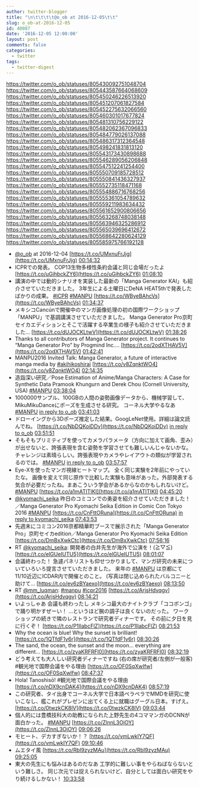 ```yaml
---
author: twitter-blogger
title: "\n\t\t\t\t@o_ob at 2016-12-05\t\t"
slug: o_ob-at-2016-12-05
id: 40087
date: '2016-12-05 12:00:00'
layout: post
comments: false
categories:
  - twitter
tags:
  - twitter-digest
---
```


https://twitter.com/o_ob/statuses/805430092751048704 https://twitter.com/o_ob/statuses/805443587664068609 https://twitter.com/o_ob/statuses/805450246226513920 https://twitter.com/o_ob/statuses/805451207061827584 https://twitter.com/o_ob/statuses/805452275632066560 https://twitter.com/o_ob/statuses/805460301017677824 https://twitter.com/o_ob/statuses/805481310756229122 https://twitter.com/o_ob/statuses/805482062367096833 https://twitter.com/o_ob/statuses/805484779026137088 https://twitter.com/o_ob/statuses/805486317312364548 https://twitter.com/o_ob/statuses/805498241831813120 https://twitter.com/o_ob/statuses/805543173430898688 https://twitter.com/o_ob/statuses/805546289056206848 https://twitter.com/o_ob/statuses/805547512241254400 https://twitter.com/o_ob/statuses/805550709185728512 https://twitter.com/o_ob/statuses/805550841436327937 https://twitter.com/o_ob/statuses/805552735118471168 https://twitter.com/o_ob/statuses/805554886716768256 https://twitter.com/o_ob/statuses/805555361054789632 https://twitter.com/o_ob/statuses/805559211983634432 https://twitter.com/o_ob/statuses/805561652900806656 https://twitter.com/o_ob/statuses/805563268748038148 https://twitter.com/o_ob/statuses/805563946325286912 https://twitter.com/o_ob/statuses/805565039696412672 https://twitter.com/o_ob/statuses/805568642280624129 https://twitter.com/o_ob/statuses/805585975766192128  

*   [@o_ob](https://twitter.com/o_ob) at 2016-12-04 [https://t.co/UMxnuFrJjg](https://t.co/UMxnuFrJjg) [00:14:32](https://twitter.com/o_ob/statuses/805430092751048704)
*   ICPRでの発表。 COP13生物多様性条約会議と同じ会場だったよ [https://t.co/uGihbckZY6](https://t.co/uGihbckZY6) [01:08:10](https://twitter.com/o_ob/statuses/805443587664068609)
*   講演の中では動的シナリオを実装した最新の「Manga Generator KAI」も紹介させていただきました。 3年生による土曜日にDeNA HEAT5thで発表したばかりの成果。 [#ICPR](https://twitter.com/search?q=%23ICPR&src=hash) [#MANPU](https://twitter.com/search?q=%23MANPU&src=hash) [https://t.co/WByeBAhcVs](https://t.co/WByeBAhcVs) [01:34:37](https://twitter.com/o_ob/statuses/805450246226513920)
*   メキシコCancúnで開催中のマンガ画像処理の初の国際ワークショップ「MANPU」で基調講演させていただきました。 Manga Generator Pro京町セイカエディションとそこで活躍する卒業生の様子も紹介させていただきました… [https://t.co/dUJOCKLtwV](https://t.co/dUJOCKLtwV) [01:38:26](https://twitter.com/o_ob/statuses/805451207061827584)
*   Thanks to all contributors of Manga Generator project. It continues to “Manga Generator Pro” by Progmind Inc.… [https://t.co/2odXTHAV5V](https://t.co/2odXTHAV5V) [01:42:41](https://twitter.com/o_ob/statuses/805452275632066560)
*   MANPU2016 Invited Talk: Manga Generator, a future of interactive manga media by [#akihikoshirai](https://twitter.com/search?q=%23akihikoshirai&src=hash) [https://t.co/v8ZqnktWO4](https://t.co/v8ZqnktWO4) [02:14:35](https://twitter.com/o_ob/statuses/805460301017677824)
*   造詣深い研究／Pose Estimation of Anime/Manga Characters: A Case for Synthetic Data Pramook Khungurn and Derek Chou (Cornell University, USA) [#MANPU](https://twitter.com/search?q=%23MANPU&src=hash) [03:38:04](https://twitter.com/o_ob/statuses/805481310756229122)
*   1000000サンプル、100GBの人間の姿勢画像データから、機械学習して、MikuMikuDanceにポーズを生成させる研究。 コーネル大学やるなあ [#MANPU](https://twitter.com/search?q=%23MANPU&src=hash) [in reply to o_ob](https://twitter.com/o_ob/statuses/805481310756229122) [03:41:03](https://twitter.com/o_ob/statuses/805482062367096833)
*   ドローイングから3Dポーズ推定した結果。GoogLeNet使用。詳細は論文読んでね。 [https://t.co/NbDQKoiDDv](https://t.co/NbDQKoiDDv) [in reply to o_ob](https://twitter.com/o_ob/statuses/805482062367096833) [03:51:51](https://twitter.com/o_ob/statuses/805484779026137088)
*   そもそもプリミティブを使ってカメラパラメータ（方向に加えて画角、歪み）が出せないと、誇張表現を含む姿勢を学習させても難しいんじゃないかな。チャレンジは素晴らしい。誇張表現やカメラやレイアウトの類似が学習されるのでは。 [#MANPU](https://twitter.com/search?q=%23MANPU&src=hash) [in reply to o_ob](https://twitter.com/o_ob/statuses/805484779026137088) [03:57:57](https://twitter.com/o_ob/statuses/805486317312364548)
*   Eye-Xを使ったマンガ視線ヒートマップ。 全く同じ実験を2年前にやっていたな。 画像を変えて同じ原作で比較した実験も意味があった。外部発表する気合が必要だったね。まあこういう学会があるからなのかもしれないけど。 [#MANPU](https://twitter.com/search?q=%23MANPU&src=hash) [https://t.co/a1mATITIKI](https://t.co/a1mATITIKI) [04:45:20](https://twitter.com/o_ob/statuses/805498241831813120)
*   [@kyomachi_seika](https://twitter.com/kyomachi_seika) 昨日のコミコンでの勇姿を紹介させていただきました！／Manga Generator Pro Kyomachi Seika Edition in Comic Con Tokyo 2016 [#MANPU](https://twitter.com/search?q=%23MANPU&src=hash) [https://t.co/CnFttORuna](https://t.co/CnFttORuna) [in reply to kyomachi_seika](https://twitter.com/kyomachi_seika/statuses/805538545750261760) [07:43:53](https://twitter.com/o_ob/statuses/805543173430898688)
*   先週末にコミコン2016京都精華町ブースで展示された「Manga Generator Pro」京町セイカedition／Manga Generator Pro Kyomachi Seika Edition [https://t.co/DmBxXwkCtc](https://t.co/DmBxXwkCtc) [07:56:16](https://twitter.com/o_ob/statuses/805546289056206848)
*   RT [@kyomachi_seika](https://twitter.com/kyomachi_seika): 開発者の白井先生が海外で公演を！(≧▽≦) [https://t.co/elGUeIUTU5](https://t.co/elGUeIUTU5) [08:01:07](https://twitter.com/o_ob/statuses/805547512241254400)
*   会議終わった！ 急遽パネリストも仰せつかりまして、マンガ研究の未来についていろいろ提言させていただきました。 来年の [#MANPU](https://twitter.com/search?q=%23MANPU&src=hash) は京都にて11/10近辺にICDAR内で開催とのこと。 (写真は閉じ込められたバルコニーと助けて… [https://t.co/ev6zBYaexo](https://t.co/ev6zBYaexo) [08:13:50](https://twitter.com/o_ob/statuses/805550709185728512)
*   RT [@mm_luqman](https://twitter.com/mm_luqman): [#manpu](https://twitter.com/search?q=%23manpu&src=hash) [#icpr2016](https://twitter.com/search?q=%23icpr2016&src=hash) [https://t.co/ArjsHdvqgv](https://t.co/ArjsHdvqgv) [08:14:21](https://twitter.com/o_ob/statuses/805550841436327937)
*   いよっしゃあ 会議も終わったし メキシコ最大のナイトクラブ「ココボンゴ」で踊り明かすぜーい！ …というほど腕の調子は良くないのだった。 ワークショップの続きで隣のレストランで研究者ディナーです。 その前に夕日を見に行くぞ！ [https://t.co/P1IlabcFlZ](https://t.co/P1IlabcFlZ) [08:21:53](https://twitter.com/o_ob/statuses/805552735118471168)
*   Why the ocean is blue! Why the sunset is brilliant! [https://t.co/1QTfdF1y6r](https://t.co/1QTfdF1y6r) [08:30:26](https://twitter.com/o_ob/statuses/805554886716768256)
*   The sand, the ocean, the sunset and the moon... everything are different... [https://t.co/zyaKRFRFI0](https://t.co/zyaKRFRFI0) [08:32:19](https://twitter.com/o_ob/statuses/805555361054789632)
*   どう考えても大人しい研究者ディナーですね (右の席が研究者/左側が一般客) #観光地で国際会議をやる理由 [https://t.co/OF0SqXwIfw](https://t.co/OF0SqXwIfw) [08:47:37](https://twitter.com/o_ob/statuses/805559211983634432)
*   Hola! Tanoshisō! #観光地で国際会議をやる理由 [https://t.co/nDX9cnDAK4](https://t.co/nDX9cnDAK4) [08:57:19](https://twitter.com/o_ob/statuses/805561652900806656)
*   この研究者、タイ出身でコーネル大学で日本語ペラペラでMMDを研究に使いこなし、艦これがプレゼンに出てくる上に就職はグーグル日本。すげえ。 [https://t.co/0twzkCK8lV](https://t.co/0twzkCK8lV) [09:03:44](https://twitter.com/o_ob/statuses/805563268748038148)
*   個人的には豊橋技科大の助教になられた上野先生の4コママンガのDCNNが面白かった。 [#MANPU](https://twitter.com/search?q=%23MANPU&src=hash) [https://t.co/ZlnnL3OjOY](https://t.co/ZlnnL3OjOY) [09:06:26](https://twitter.com/o_ob/statuses/805563946325286912)
*   モヒート、デカすぎないか！？ [https://t.co/vmLwkIY7QF](https://t.co/vmLwkIY7QF) [09:10:46](https://twitter.com/o_ob/statuses/805565039696412672)
*   ムエタイ風 [https://t.co/RbI9zyzMAu](https://t.co/RbI9zyzMAu) [09:25:05](https://twitter.com/o_ob/statuses/805568642280624129)
*   東大の先生にも悩みはあるのだなあ 工学的に難しい事をやらねばならないという難しさ。 同じ次元では捉えられないけど、自分としては面白い研究をやり続けるしかない！ [10:33:58](https://twitter.com/o_ob/statuses/805585975766192128)